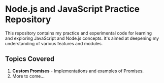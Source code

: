 # Node.js and JavaScript Practice Repository

This repository contains my practice and experimental code for learning and exploring JavaScript and Node.js concepts. It's aimed at deepening my understanding of various features and modules.

## Topics Covered
1. **Custom Promises** - Implementations and examples of Promises.
2. More to come...
